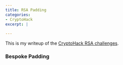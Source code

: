 ```yaml
---
title: RSA Padding
categories:
- CryptoHack
excerpt: |
  
---
```


This is my writeup of the [CryptoHack RSA challenges](https://cryptohack.org/challenges/rsa).


### Bespoke Padding



